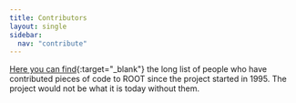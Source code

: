 ```yaml
---
title: Contributors
layout: single
sidebar:
  nav: "contribute"
---
```


[Here you can find](https://github.com/root-project/root/blob/master/README/CREDITS){:target="_blank"}
the long list of people who have contributed pieces of code to ROOT since the project started
in 1995. The project would not be what it is today without them.
